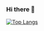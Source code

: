 ### Hi there 👋

[![Top Langs](https://github-readme-stats.vercel.app/api/top-langs/?username=milosoria&theme=tokyonight)](https://github.com/anuraghazra/github-readme-stats)
<!--
**milosoria/milosoria** is a ✨ _special_ ✨ repository because its `README.md` (this file) appears on your GitHub profile.

Here are some ideas to get you started:

- 🔭 I’m currently working on ...
- 🌱 I’m currently learning ...
- 👯 I’m looking to collaborate on ...
- 🤔 I’m looking for help with ...
- 💬 Ask me about ...
- 📫 How to reach me: ...
- 😄 Pronouns: ...
- ⚡ Fun fact: ...
-->
